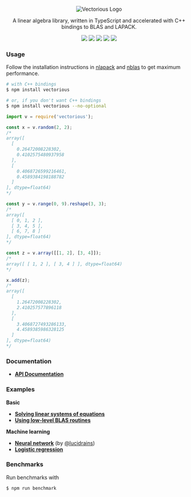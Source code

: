 <p align="center">
  <img src="https://github.com/mateogianolio/vectorious/raw/master/logo.gif" alt="Vectorious Logo" />
</p>

<p align="center">
  A linear algebra library, written in TypeScript and accelerated with C++ bindings to BLAS and LAPACK.
</p>

<p align="center">
  <img src="https://img.shields.io/npm/v/vectorious.svg" /> <img src="https://img.shields.io/npm/dm/vectorious" /> <img src="https://img.shields.io/github/workflow/status/mateogianolio/vectorious/CI/master" /> <img src="https://img.shields.io/codeclimate/maintainability/mateogianolio/vectorious" /> <img src="https://img.shields.io/codeclimate/coverage/mateogianolio/vectorious" />
</p>

### Usage

Follow the installation instructions in [nlapack](https://github.com/nperf/nlapack) and [nblas](https://github.com/nperf/nblas) to get maximum performance.

```bash
# with C++ bindings
$ npm install vectorious

# or, if you don't want C++ bindings
$ npm install vectorious --no-optional
```

```javascript
import v = require('vectorious');

const x = v.random(2, 2);
/*
array([
  [
    0.26472008228302,
    0.4102575480937958
  ],
  [
    0.4068726599216461,
    0.4589384198188782
  ]
], dtype=float64)
*/

const y = v.range(0, 9).reshape(3, 3);
/*
array([
  [ 0, 1, 2 ],
  [ 3, 4, 5 ],
  [ 6, 7, 8 ]
], dtype=float64)
*/

const z = v.array([[1, 2], [3, 4]]);
/*
array([ [ 1, 2 ], [ 3, 4 ] ], dtype=float64)
*/

x.add(z);
/*
array([
  [
    1.26472008228302,
    2.410257577896118
  ],
  [
    3.4068727493286133,
    4.4589385986328125
  ]
], dtype=float64)
*/
```

### Documentation

* [**API Documentation**](https://docs.vectorious.org/vectorious/6.0.4/)

### Examples

**Basic**
* [**Solving linear systems of equations**](https://github.com/mateogianolio/vectorious/tree/master/examples/solve.ts)
* [**Using low-level BLAS routines**](https://github.com/mateogianolio/vectorious/tree/master/examples/blas.ts)

**Machine learning**
* [**Neural network**](https://github.com/mateogianolio/vectorious/tree/master/examples/neural-network.ts) (by [@lucidrains](https://github.com/lucidrains))
* [**Logistic regression**](https://github.com/mateogianolio/vectorious/tree/master/examples/logistic-regression.ts)

### Benchmarks

Run benchmarks with

```bash
$ npm run benchmark
```